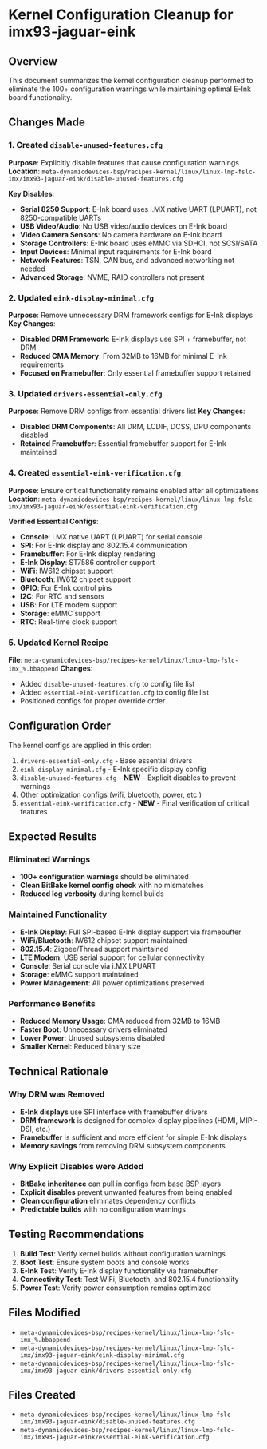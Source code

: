 # Kernel Configuration Cleanup for imx93-jaguar-eink

## Overview
This document summarizes the kernel configuration cleanup performed to eliminate the 100+ configuration warnings while maintaining optimal E-Ink board functionality.

## Changes Made

### 1. Created `disable-unused-features.cfg`
**Purpose**: Explicitly disable features that cause configuration warnings
**Location**: `meta-dynamicdevices-bsp/recipes-kernel/linux/linux-lmp-fslc-imx/imx93-jaguar-eink/disable-unused-features.cfg`

**Key Disables**:
- **Serial 8250 Support**: E-Ink board uses i.MX native UART (LPUART), not 8250-compatible UARTs
- **USB Video/Audio**: No USB video/audio devices on E-Ink board
- **Video Camera Sensors**: No camera hardware on E-Ink board
- **Storage Controllers**: E-Ink board uses eMMC via SDHCI, not SCSI/SATA
- **Input Devices**: Minimal input requirements for E-Ink board
- **Network Features**: TSN, CAN bus, and advanced networking not needed
- **Advanced Storage**: NVME, RAID controllers not present

### 2. Updated `eink-display-minimal.cfg`
**Purpose**: Remove unnecessary DRM framework configs for E-Ink displays
**Key Changes**:
- **Disabled DRM Framework**: E-Ink displays use SPI + framebuffer, not DRM
- **Reduced CMA Memory**: From 32MB to 16MB for minimal E-Ink requirements
- **Focused on Framebuffer**: Only essential framebuffer support retained

### 3. Updated `drivers-essential-only.cfg`
**Purpose**: Remove DRM configs from essential drivers list
**Key Changes**:
- **Disabled DRM Components**: All DRM, LCDIF, DCSS, DPU components disabled
- **Retained Framebuffer**: Essential framebuffer support for E-Ink maintained

### 4. Created `essential-eink-verification.cfg`
**Purpose**: Ensure critical functionality remains enabled after all optimizations
**Location**: `meta-dynamicdevices-bsp/recipes-kernel/linux/linux-lmp-fslc-imx/imx93-jaguar-eink/essential-eink-verification.cfg`

**Verified Essential Configs**:
- **Console**: i.MX native UART (LPUART) for serial console
- **SPI**: For E-Ink display and 802.15.4 communication
- **Framebuffer**: For E-Ink display rendering
- **E-Ink Display**: ST7586 controller support
- **WiFi**: IW612 chipset support
- **Bluetooth**: IW612 chipset support
- **GPIO**: For E-Ink control pins
- **I2C**: For RTC and sensors
- **USB**: For LTE modem support
- **Storage**: eMMC support
- **RTC**: Real-time clock support

### 5. Updated Kernel Recipe
**File**: `meta-dynamicdevices-bsp/recipes-kernel/linux/linux-lmp-fslc-imx_%.bbappend`
**Changes**:
- Added `disable-unused-features.cfg` to config file list
- Added `essential-eink-verification.cfg` to config file list
- Positioned configs for proper override order

## Configuration Order
The kernel configs are applied in this order:
1. `drivers-essential-only.cfg` - Base essential drivers
2. `eink-display-minimal.cfg` - E-Ink specific display config
3. `disable-unused-features.cfg` - **NEW** - Explicit disables to prevent warnings
4. Other optimization configs (wifi, bluetooth, power, etc.)
5. `essential-eink-verification.cfg` - **NEW** - Final verification of critical features

## Expected Results

### Eliminated Warnings
- **100+ configuration warnings** should be eliminated
- **Clean BitBake kernel config check** with no mismatches
- **Reduced log verbosity** during kernel builds

### Maintained Functionality
- **E-Ink Display**: Full SPI-based E-Ink display support via framebuffer
- **WiFi/Bluetooth**: IW612 chipset support maintained
- **802.15.4**: Zigbee/Thread support maintained
- **LTE Modem**: USB serial support for cellular connectivity
- **Console**: Serial console via i.MX LPUART
- **Storage**: eMMC support maintained
- **Power Management**: All power optimizations preserved

### Performance Benefits
- **Reduced Memory Usage**: CMA reduced from 32MB to 16MB
- **Faster Boot**: Unnecessary drivers eliminated
- **Lower Power**: Unused subsystems disabled
- **Smaller Kernel**: Reduced binary size

## Technical Rationale

### Why DRM was Removed
- **E-Ink displays** use SPI interface with framebuffer drivers
- **DRM framework** is designed for complex display pipelines (HDMI, MIPI-DSI, etc.)
- **Framebuffer** is sufficient and more efficient for simple E-Ink displays
- **Memory savings** from removing DRM subsystem components

### Why Explicit Disables were Added
- **BitBake inheritance** can pull in configs from base BSP layers
- **Explicit disables** prevent unwanted features from being enabled
- **Clean configuration** eliminates dependency conflicts
- **Predictable builds** with no configuration warnings

## Testing Recommendations
1. **Build Test**: Verify kernel builds without configuration warnings
2. **Boot Test**: Ensure system boots and console works
3. **E-Ink Test**: Verify E-Ink display functionality via framebuffer
4. **Connectivity Test**: Test WiFi, Bluetooth, and 802.15.4 functionality
5. **Power Test**: Verify power consumption remains optimized

## Files Modified
- `meta-dynamicdevices-bsp/recipes-kernel/linux/linux-lmp-fslc-imx_%.bbappend`
- `meta-dynamicdevices-bsp/recipes-kernel/linux/linux-lmp-fslc-imx/imx93-jaguar-eink/eink-display-minimal.cfg`
- `meta-dynamicdevices-bsp/recipes-kernel/linux/linux-lmp-fslc-imx/imx93-jaguar-eink/drivers-essential-only.cfg`

## Files Created
- `meta-dynamicdevices-bsp/recipes-kernel/linux/linux-lmp-fslc-imx/imx93-jaguar-eink/disable-unused-features.cfg`
- `meta-dynamicdevices-bsp/recipes-kernel/linux/linux-lmp-fslc-imx/imx93-jaguar-eink/essential-eink-verification.cfg`

